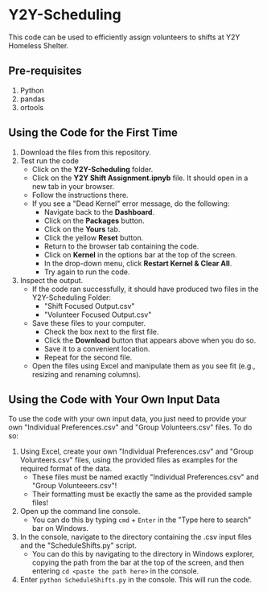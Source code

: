 # Y2Y-Scheduling
This code can be used to efficiently assign volunteers to shifts at Y2Y Homeless Shelter.

## Pre-requisites
1. Python
2. pandas
3. ortools


## Using the Code for the First Time
1. Download the files from this repository.
5. Test run the code
    - Click on the **Y2Y-Scheduling** folder.
    - Click on the **Y2Y Shift Assignment.ipnyb** file.  It should open in a new tab in your browser.
    - Follow the instructions there.
    - If you see a "Dead Kernel" error message, do the following:
        - Navigate back to the **Dashboard**.
        - Click on the **Packages** button.
        - Click on the **Yours** tab.
        - Click the yellow **Reset** button.
        - Return to the browser tab containing the code.
        - Click on **Kernel** in the options bar at the top of the screen.
        - In the drop-down menu, click **Restart Kernel & Clear All**.
        - Try again to run the code.
6. Inspect the output.
    - If the code ran successfully, it should have produced two files in the Y2Y-Scheduling Folder:
      - "Shift Focused Output.csv"
      - "Volunteer Focused Output.csv"
    - Save these files to your computer.
      - Check the box next to the first file.
      - Click the **Download** button that appears above when you do so.
      - Save it to a convenient location.
      - Repeat for the second file.
   - Open the files using Excel and manipulate them as you see fit (e.g., resizing and renaming columns).
   
   
## Using the Code with Your Own Input Data
To use the code with your own input data, you just need to provide your own "Individual Preferences.csv" and "Group Volunteers.csv" files.  To do so:
1. Using Excel, create your own "Individual Preferences.csv" and "Group Volunteers.csv" files, using the provided files as examples for the required format of the data.
   - These files must be named exactly "Individual Preferences.csv" and "Group Volunteeers.csv"!
   - Their formatting must be exactly the same as the provided sample files!
2. Open up the command line console.
    - You can do this by typing `cmd` + `Enter` in the "Type here to search" bar on Windows.
3. In the console, navigate to the directory containing the .csv input files and the "ScheduleShifts.py" script.
    - You can do this by navigating to the directory in Windows explorer, copying the path from the bar at the top of the screen, and then entering `cd <paste the path here>` in the console.
4. Enter `python ScheduleShifts.py` in the console.  This will run the code.

